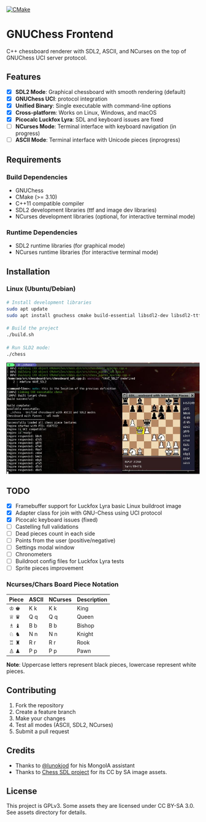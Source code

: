 [![CMake](https://github.com/hpsaturn/chessboard/actions/workflows/build.yml/badge.svg)](https://github.com/hpsaturn/chessboard/actions/workflows/build.yml)

# GNUChess Frontend

C++ chessboard renderer with SDL2, ASCII, and NCurses on the top of GNUChess UCI server protocol.

## Features

- [x] **SDL2 Mode**: Graphical chessboard with smooth rendering (default)
- [x] **GNUChess UCI**: protocol integration
- [x] **Unified Binary**: Single executable with command-line options
- [x] **Cross-platform**: Works on Linux, Windows, and macOS
- [x] **Picocalc Luckfox Lyra**: SDL and keyboard issues are fixed 
- [ ] **NCurses Mode**: Terminal interface with keyboard navigation (in progress)
- [ ] **ASCII Mode**: Terminal interface with Unicode pieces (inprogress)

## Requirements

### Build Dependencies

- GNUChess
- CMake (>= 3.10)
- C++11 compatible compiler
- SDL2 development libraries (ttf and image dev libraries)
- NCurses development libraries (optional, for interactive terminal mode)

### Runtime Dependencies

- SDL2 runtime libraries (for graphical mode)
- NCurses runtime libraries (for interactive terminal mode)

## Installation

### Linux (Ubuntu/Debian)

```bash
# Install development libraries
sudo apt update
sudo apt install gnuchess cmake build-essential libsdl2-dev libsdl2-ttf-dev libsdl2-image-dev libncurses-dev

# Build the project
./build.sh

# Run SLD2 mode:
./chess
```

![Installation Preview](res/screenshots/preview.jpg)

## TODO

- [x] Framebuffer support for Luckfox Lyra basic Linux buildroot image
- [x] Adapter class for join with GNU-Chess using UCI protocol
- [x] Picocalc keyboard issues (fixed)
- [ ] Castelling full validations
- [ ] Dead pieces count in each side
- [ ] Points from the user (positive/negative)
- [ ] Settings modal window
- [ ] Chronometers
- [ ] Buildroot config files for Luckfox Lyra tests
- [ ] Sprite pieces improvement 

### Ncurses/Chars Board Piece Notation

| Piece | ASCII | NCurses | Description |
|-------|-------|---------|-------------|
| ♔ ♚ | K k | K k | King |
| ♕ ♛ | Q q | Q q | Queen |
| ♗ ♝ | B b | B b | Bishop |
| ♘ ♞ | N n | N n | Knight |
| ♖ ♜ | R r | R r | Rook |
| ♙ ♟ | P p | P p | Pawn |

**Note**: Uppercase letters represent black pieces, lowercase represent white pieces.

## Contributing

1. Fork the repository
2. Create a feature branch
3. Make your changes
4. Test all modes (ASCII, SDL2, NCurses)
5. Submit a pull request

## Credits

- Thanks to [@lunokjod](https://github.com/lunokjod) for his MongoIA assistant
- Thanks to [Chess SDL project](https://gitlab.com/fortysixandtwo/SDL-Chess) for its CC by SA image assets.

## License

This project is GPLv3. Some assets they are licensed under CC BY-SA 3.0. See assets directory for details.
